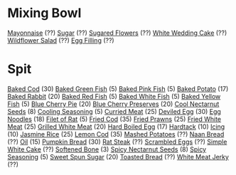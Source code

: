 <!-- TITLE: Cooking -->
<!-- SUBTITLE: Everybody eats, and someone's gotta make it -->

# Mixing Bowl
[Mayonnaise](mayonnaise) (??)
[Sugar](sugar) (??)
[Sugared Flowers](sugared-flowers) (??)
[White Wedding Cake](white-wedding-cake) (??)
[Wildflower Salad](wildflower-salad) (??)
[Egg Filling](egg-filling) (??)
# Spit
[Baked Cod](baked-cod) (30)
[Baked Green Fish](baked-green-fish) (5)
[Baked Pink Fish](baked-pink-fish) (5)
[Baked Potato](baked-potato) (17)
[Baked Rabbit](baked-rabbit) (20)
[Baked Red Fish](baked-red-fish) (5)
[Baked White Fish](baked-white-fish) (5)
[Baked Yellow Fish](baked-yellow-fish) (5)
[Blue Cherry Pie](blue-cherry-pie) (20)
[Blue Cherry Preserves](blue-cherry-preserves) (20)
[Cool Nectarnut Seeds](cool-nectarnut-seeds) (8)
[Cooling Seasoning](cooling-seasoning) (5)
[Curried Meat](curried-meat) (25)
[Deviled Egg](deviled-egg) (30)
[Egg Noodles](egg-noodles) (18)
[Filet of Rat](filet-of-rat) (5)
[Fried Cod](fried-cod) (35)
[Fried Prawns](fried-prawns) (25)
[Fried White Meat](fried-white-meat) (25)
[Grilled White Meat](grilled-white-meat) (20)
[Hard Boiled Egg](hard-boiled-egg) (17)
[Hardtack](hardtack) (10)
[Icing](icing) (10)
[Jasmine Rice](jasmine-rice) (25)
[Lemon Cod](lemon-cod) (35)
[Mashed Potatoes](mashed-potatoes) (??)
[Naan Bread](naan-bread) (??)
[Oil](oil) (15)
[Pumpkin Bread](pumpkin-bread) (30)
[Rat Steak](rat-steak) (??)
[Scrambled Eggs](scrambled-eggs) (??)
[Simple White Cake](simple-white-cake) (??)
[Softened Bone](softened-bone) (3)
[Spicy Nectarnut Seeds](spicy-nectarnut-seeds) (8)
[Spicy Seasoning](spicy-seasoning) (5)
[Sweet Spun Sugar](sweet-spun-sugar) (20)
[Toasted Bread](toasted-bread) (??)
[White Meat Jerky](white-meat-jerky) (??)

